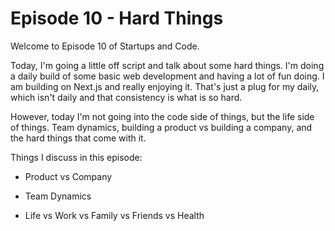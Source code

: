 # Episode 10 - Hard Things

Welcome to Episode 10 of Startups and Code. 

Today, I'm going a little off script and talk about some hard things. I'm doing a daily build of some basic web development and having a lot of fun doing. I am building on Next.js and really enjoying it.
That's just a plug for my daily, which isn't daily and that consistency is what is so hard.

However, today I'm not going into the code side of things, but the life side of things. Team dynamics, building a product vs building a company, and the hard things that come with it.

Things I discuss in this episode:

* Product vs Company

* Team Dynamics

* Life vs Work vs Family vs Friends vs Health







